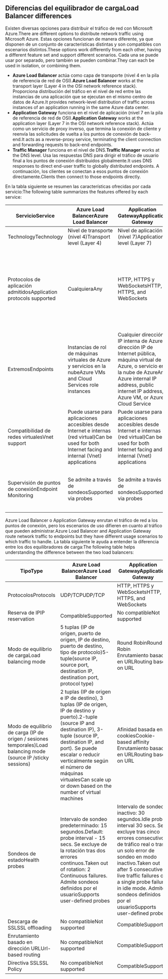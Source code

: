 ## <a name="load-balancer-differences"></a><span data-ttu-id="aca5a-101">Diferencias del equilibrador de carga</span><span class="sxs-lookup"><span data-stu-id="aca5a-101">Load Balancer differences</span></span>

<span data-ttu-id="aca5a-102">Existen diversas opciones para distribuir el tráfico de red con Microsoft Azure.</span><span class="sxs-lookup"><span data-stu-id="aca5a-102">There are different options to distribute network traffic using Microsoft Azure.</span></span> <span data-ttu-id="aca5a-103">Estas opciones funcionan de manera diferente, ya que disponen de un conjunto de características distintas y son compatibles con escenarios distintos.</span><span class="sxs-lookup"><span data-stu-id="aca5a-103">These options work differently from each other, having a different feature set and support different scenarios.</span></span> <span data-ttu-id="aca5a-104">Cada una se puede usar por separado, pero también se pueden combinar.</span><span class="sxs-lookup"><span data-stu-id="aca5a-104">They can each be used in isolation, or combining them.</span></span>

* <span data-ttu-id="aca5a-105">**Azure Load Balancer** actúa como capa de transporte (nivel 4 en la pila de referencia de red de OSI).</span><span class="sxs-lookup"><span data-stu-id="aca5a-105">**Azure Load Balancer** works at the transport layer (Layer 4 in the OSI network reference stack).</span></span> <span data-ttu-id="aca5a-106">Proporciona distribución del tráfico en el nivel de red entre las instancias de una aplicación que se ejecutan en el mismo centro de datos de Azure.</span><span class="sxs-lookup"><span data-stu-id="aca5a-106">It provides network-level distribution of traffic across instances of an application running in the same Azure data center.</span></span>
* <span data-ttu-id="aca5a-107">**Application Gateway** funciona en el nivel de aplicación (nivel 7 en la pila de referencia de red de OSI).</span><span class="sxs-lookup"><span data-stu-id="aca5a-107">**Application Gateway** works at the application layer (Layer 7 in the OSI network reference stack).</span></span> <span data-ttu-id="aca5a-108">Actúa como un servicio de proxy inverso, que termina la conexión de cliente y reenvía las solicitudes de vuelta a los puntos de conexión de back-end.</span><span class="sxs-lookup"><span data-stu-id="aca5a-108">It acts as a reverse-proxy service, terminating the client connection and forwarding requests to back-end endpoints.</span></span>
* <span data-ttu-id="aca5a-109">**Traffic Manager** funciona en el nivel de DNS.</span><span class="sxs-lookup"><span data-stu-id="aca5a-109">**Traffic Manager** works at the DNS level.</span></span>  <span data-ttu-id="aca5a-110">Usa las respuestas DNS para dirigir el tráfico de usuario final a los puntos de conexión distribuidos globalmente.</span><span class="sxs-lookup"><span data-stu-id="aca5a-110">It uses DNS responses to direct end-user traffic to globally distributed endpoints.</span></span> <span data-ttu-id="aca5a-111">A continuación, los clientes se conectan a esos puntos de conexión directamente.</span><span class="sxs-lookup"><span data-stu-id="aca5a-111">Clients then connect to those endpoints directly.</span></span>

<span data-ttu-id="aca5a-112">En la tabla siguiente se resumen las características ofrecidas por cada servicio:</span><span class="sxs-lookup"><span data-stu-id="aca5a-112">The following table summarizes the features offered by each service:</span></span>

| <span data-ttu-id="aca5a-113">Servicio</span><span class="sxs-lookup"><span data-stu-id="aca5a-113">Service</span></span> | <span data-ttu-id="aca5a-114">Azure Load Balancer</span><span class="sxs-lookup"><span data-stu-id="aca5a-114">Azure Load Balancer</span></span> | <span data-ttu-id="aca5a-115">Application Gateway</span><span class="sxs-lookup"><span data-stu-id="aca5a-115">Application Gateway</span></span> | <span data-ttu-id="aca5a-116">Traffic Manager</span><span class="sxs-lookup"><span data-stu-id="aca5a-116">Traffic Manager</span></span> |
| --- | --- | --- | --- |
| <span data-ttu-id="aca5a-117">Technology</span><span class="sxs-lookup"><span data-stu-id="aca5a-117">Technology</span></span> |<span data-ttu-id="aca5a-118">Nivel de transporte (nivel 4)</span><span class="sxs-lookup"><span data-stu-id="aca5a-118">Transport level (Layer 4)</span></span> |<span data-ttu-id="aca5a-119">Nivel de aplicación (nivel 7)</span><span class="sxs-lookup"><span data-stu-id="aca5a-119">Application level (Layer 7)</span></span> |<span data-ttu-id="aca5a-120">Nivel de DNS</span><span class="sxs-lookup"><span data-stu-id="aca5a-120">DNS level</span></span> |
| <span data-ttu-id="aca5a-121">Protocolos de aplicación admitidos</span><span class="sxs-lookup"><span data-stu-id="aca5a-121">Application protocols supported</span></span> |<span data-ttu-id="aca5a-122">Cualquiera</span><span class="sxs-lookup"><span data-stu-id="aca5a-122">Any</span></span> |<span data-ttu-id="aca5a-123">HTTP, HTTPS y WebSockets</span><span class="sxs-lookup"><span data-stu-id="aca5a-123">HTTP, HTTPS, and WebSockets</span></span> |<span data-ttu-id="aca5a-124">Cualquiera (es necesario un punto de conexión HTTP para la supervisión del punto de conexión)</span><span class="sxs-lookup"><span data-stu-id="aca5a-124">Any (An HTTP endpoint is required for endpoint monitoring)</span></span> |
| <span data-ttu-id="aca5a-125">Extremos</span><span class="sxs-lookup"><span data-stu-id="aca5a-125">Endpoints</span></span> |<span data-ttu-id="aca5a-126">Instancias de rol de máquinas virtuales de Azure y servicios en la nube</span><span class="sxs-lookup"><span data-stu-id="aca5a-126">Azure VMs and Cloud Services role instances</span></span> |<span data-ttu-id="aca5a-127">Cualquier dirección IP interna de Azure, dirección IP de Internet pública, máquina virtual de Azure, o servicio en la nube de Azure</span><span class="sxs-lookup"><span data-stu-id="aca5a-127">Any Azure internal IP address, public internet IP address, Azure VM, or Azure Cloud Service</span></span> |<span data-ttu-id="aca5a-128">Azure Virtual Machines, Cloud Services, Azure Web Apps y puntos de conexión externos</span><span class="sxs-lookup"><span data-stu-id="aca5a-128">Azure VMs, Cloud Services, Azure Web Apps, and external endpoints</span></span> |
| <span data-ttu-id="aca5a-129">Compatibilidad de redes virtuales</span><span class="sxs-lookup"><span data-stu-id="aca5a-129">Vnet support</span></span> |<span data-ttu-id="aca5a-130">Puede usarse para aplicaciones accesibles desde Internet e internas (red virtual)</span><span class="sxs-lookup"><span data-stu-id="aca5a-130">Can be used for both Internet facing and internal (Vnet) applications</span></span> |<span data-ttu-id="aca5a-131">Puede usarse para aplicaciones accesibles desde Internet e internas (red virtual)</span><span class="sxs-lookup"><span data-stu-id="aca5a-131">Can be used for both Internet facing and internal (Vnet) applications</span></span> |<span data-ttu-id="aca5a-132">Solo es compatible con aplicaciones accesibles desde Internet</span><span class="sxs-lookup"><span data-stu-id="aca5a-132">Only supports Internet-facing applications</span></span> |
| <span data-ttu-id="aca5a-133">Supervisión de puntos de conexión</span><span class="sxs-lookup"><span data-stu-id="aca5a-133">Endpoint Monitoring</span></span> |<span data-ttu-id="aca5a-134">Se admite a través de sondeos</span><span class="sxs-lookup"><span data-stu-id="aca5a-134">Supported via probes</span></span> |<span data-ttu-id="aca5a-135">Se admite a través de sondeos</span><span class="sxs-lookup"><span data-stu-id="aca5a-135">Supported via probes</span></span> |<span data-ttu-id="aca5a-136">Se admite a través de HTTP/HTTPS GET</span><span class="sxs-lookup"><span data-stu-id="aca5a-136">Supported via HTTP/HTTPS GET</span></span> |

<span data-ttu-id="aca5a-137">Azure Load Balancer o Application Gateway enrutan el tráfico de red a los puntos de conexión, pero los escenarios de uso difieren en cuanto al tráfico que pueden administrar.</span><span class="sxs-lookup"><span data-stu-id="aca5a-137">Azure Load Balancer and Application Gateway route network traffic to endpoints but they have different usage scenarios to which traffic to handle.</span></span> <span data-ttu-id="aca5a-138">La tabla siguiente le ayuda a entender la diferencia entre los dos equilibradores de carga:</span><span class="sxs-lookup"><span data-stu-id="aca5a-138">The following table helps understanding the difference between the two load balancers:</span></span>

| <span data-ttu-id="aca5a-139">Tipo</span><span class="sxs-lookup"><span data-stu-id="aca5a-139">Type</span></span> | <span data-ttu-id="aca5a-140">Azure Load Balancer</span><span class="sxs-lookup"><span data-stu-id="aca5a-140">Azure Load Balancer</span></span> | <span data-ttu-id="aca5a-141">Application Gateway</span><span class="sxs-lookup"><span data-stu-id="aca5a-141">Application Gateway</span></span> |
| --- | --- | --- |
| <span data-ttu-id="aca5a-142">Protocolos</span><span class="sxs-lookup"><span data-stu-id="aca5a-142">Protocols</span></span> |<span data-ttu-id="aca5a-143">UDP/TCP</span><span class="sxs-lookup"><span data-stu-id="aca5a-143">UDP/TCP</span></span> |<span data-ttu-id="aca5a-144">HTTP, HTTPS y WebSockets</span><span class="sxs-lookup"><span data-stu-id="aca5a-144">HTTP, HTTPS, and WebSockets</span></span> |
| <span data-ttu-id="aca5a-145">Reserva de IP</span><span class="sxs-lookup"><span data-stu-id="aca5a-145">IP reservation</span></span> |<span data-ttu-id="aca5a-146">Compatible</span><span class="sxs-lookup"><span data-stu-id="aca5a-146">Supported</span></span> |<span data-ttu-id="aca5a-147">No compatible</span><span class="sxs-lookup"><span data-stu-id="aca5a-147">Not supported</span></span> |
| <span data-ttu-id="aca5a-148">Modo de equilibrio de carga</span><span class="sxs-lookup"><span data-stu-id="aca5a-148">Load balancing mode</span></span> |<span data-ttu-id="aca5a-149">5 tuplas (IP de origen, puerto de origen, IP de destino, puerto de destino, tipo de protocolo)</span><span class="sxs-lookup"><span data-stu-id="aca5a-149">5-tuple(source IP, source port, destination IP, destination port, protocol type)</span></span> |<span data-ttu-id="aca5a-150">Round Robin</span><span class="sxs-lookup"><span data-stu-id="aca5a-150">Round Robin</span></span><br><span data-ttu-id="aca5a-151">Enrutamiento basado en URL</span><span class="sxs-lookup"><span data-stu-id="aca5a-151">Routing based on URL</span></span> |
| <span data-ttu-id="aca5a-152">Modo de equilibrio de carga (IP de origen / sesiones temporales)</span><span class="sxs-lookup"><span data-stu-id="aca5a-152">Load balancing mode (source IP /sticky sessions)</span></span> |<span data-ttu-id="aca5a-153">2 tuplas (IP de origen e IP de destino), 3 tuplas (IP de origen, IP de destino y puerto).</span><span class="sxs-lookup"><span data-stu-id="aca5a-153">2-tuple (source IP and destination IP), 3-tuple (source IP, destination IP, and port).</span></span> <span data-ttu-id="aca5a-154">Se puede escalar o reducir verticalmente según el número de máquinas virtuales</span><span class="sxs-lookup"><span data-stu-id="aca5a-154">Can scale up or down based on the number of virtual machines</span></span> |<span data-ttu-id="aca5a-155">Afinidad basada en cookies</span><span class="sxs-lookup"><span data-stu-id="aca5a-155">Cookie-based affinity</span></span><br><span data-ttu-id="aca5a-156">Enrutamiento basado en URL</span><span class="sxs-lookup"><span data-stu-id="aca5a-156">Routing based on URL</span></span> |
| <span data-ttu-id="aca5a-157">Sondeos de estado</span><span class="sxs-lookup"><span data-stu-id="aca5a-157">Health probes</span></span> |<span data-ttu-id="aca5a-158">Intervalo de sondeo predeterminado: 15 segundos.</span><span class="sxs-lookup"><span data-stu-id="aca5a-158">Default: probe interval - 15 secs.</span></span> <span data-ttu-id="aca5a-159">Se excluye de la rotación tras dos errores continuos.</span><span class="sxs-lookup"><span data-stu-id="aca5a-159">Taken out of rotation: 2 Continuous failures.</span></span> <span data-ttu-id="aca5a-160">Admite sondeos definidos por el usuario</span><span class="sxs-lookup"><span data-stu-id="aca5a-160">Supports user-defined probes</span></span> |<span data-ttu-id="aca5a-161">Intervalo de sondeo inactivo: 30 segundos.</span><span class="sxs-lookup"><span data-stu-id="aca5a-161">Idle probe interval 30 secs.</span></span> <span data-ttu-id="aca5a-162">Se excluye tras cinco errores consecutivos de tráfico real o tras un solo error de sondeo en modo inactivo.</span><span class="sxs-lookup"><span data-stu-id="aca5a-162">Taken out after 5 consecutive live traffic failures or a single probe failure in idle mode.</span></span> <span data-ttu-id="aca5a-163">Admite sondeos definidos por el usuario</span><span class="sxs-lookup"><span data-stu-id="aca5a-163">Supports user-defined probes</span></span> |
| <span data-ttu-id="aca5a-164">Descarga de SSL</span><span class="sxs-lookup"><span data-stu-id="aca5a-164">SSL offloading</span></span> |<span data-ttu-id="aca5a-165">No compatible</span><span class="sxs-lookup"><span data-stu-id="aca5a-165">Not supported</span></span> |<span data-ttu-id="aca5a-166">Compatible</span><span class="sxs-lookup"><span data-stu-id="aca5a-166">Supported</span></span> |
| <span data-ttu-id="aca5a-167">Enrutamiento basado en dirección URL</span><span class="sxs-lookup"><span data-stu-id="aca5a-167">Url-based routing</span></span> | <span data-ttu-id="aca5a-168">No compatible</span><span class="sxs-lookup"><span data-stu-id="aca5a-168">Not supported</span></span> | <span data-ttu-id="aca5a-169">Compatible</span><span class="sxs-lookup"><span data-stu-id="aca5a-169">Supported</span></span>|
| <span data-ttu-id="aca5a-170">Directiva SSL</span><span class="sxs-lookup"><span data-stu-id="aca5a-170">SSL Policy</span></span> | <span data-ttu-id="aca5a-171">No compatible</span><span class="sxs-lookup"><span data-stu-id="aca5a-171">Not supported</span></span> | <span data-ttu-id="aca5a-172">Compatible</span><span class="sxs-lookup"><span data-stu-id="aca5a-172">Supported</span></span>|
